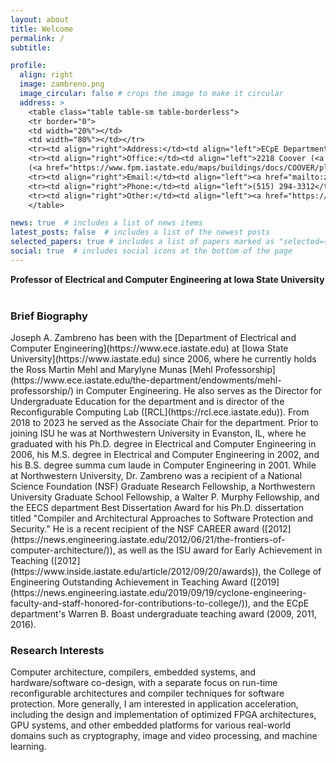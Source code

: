 ```yaml
---
layout: about
title: Welcome
permalink: /
subtitle: 

profile:
  align: right
  image: zambreno.png
  image_circular: false # crops the image to make it circular
  address: >    
    <table class="table table-sm table-borderless">
    <tr border="0">
    <td width="20%"></td>
    <td width="80%"></td></tr>
    <tr><td align="right">Address:</td><td align="left">ECpE Department, Iowa State University<br/>2215 Coover Hall<br/>Ames, IA 50011</td></tr>
    <tr><td align="right">Office:</td><td align="left">2218 Coover (<a href="https://www.fpm.iastate.edu/maps/find_building.asp?building=COOVER">map</a>)
    (<a href="https://www.fpm.iastate.edu/maps/buildings/docs/COOVER/plats/pdf/Second_Floor.pdf">floorplan</a>)</td></tr>
    <tr><td align="right">Email:</td><td align="left"><a href="mailto:zambreno@iastate.edu">zambreno AT iastate DOT edu</a></td></tr>
    <tr><td align="right">Phone:</td><td align="left">(515) 294-3312</td></tr>
    <tr><td align="right">Other:</td><td align="left"><a href="https://iastate.zoom.us/my/zambreno">Zoom</a>, <a href="https://discord.com/users/722579190905569353">Discord</a></td></tr>
    </table>

news: true  # includes a list of news items
latest_posts: false  # includes a list of the newest posts
selected_papers: true # includes a list of papers marked as "selected={true}"
social: true  # includes social icons at the bottom of the page
---
```


<strong>Professor of Electrical and Computer Engineering at Iowa State University</strong>
<br/><br/>


<h3> Brief Biography</h3>
Joseph A. Zambreno has been with the [Department of Electrical and Computer Engineering](https://www.ece.iastate.edu) at [Iowa State University](https://www.iastate.edu) since 2006, where he currently holds the Ross Martin Mehl and Marylyne Munas [Mehl Professorship](https://www.ece.iastate.edu/the-department/endowments/mehl-professorship/) in Computer Engineering. He also serves as the Director for Undergraduate Education for the department and is director of the Reconfigurable Computing Lab ([RCL](https://rcl.ece.iastate.edu)). From 2018 to 2023 he served as the Associate Chair for the department. Prior to joining ISU he was at Northwestern University in Evanston, IL, where he graduated with his Ph.D. degree in Electrical and Computer Engineering in 2006, his M.S. degree in Electrical and Computer Engineering in 2002, and his B.S. degree summa cum laude in Computer Engineering in 2001. While at Northwestern University, Dr. Zambreno was a recipient of a National Science Foundation (NSF) Graduate Research Fellowship, a Northwestern University Graduate School Fellowship, a Walter P. Murphy Fellowship, and the EECS department Best Dissertation Award for his Ph.D. dissertation titled "Compiler and Architectural Approaches to Software Protection and Security." He is a recent recipient of the NSF CAREER award ([2012](https://news.engineering.iastate.edu/2012/06/21/the-frontiers-of-computer-architecture/)), as well as the ISU award for Early Achievement in Teaching ([2012](https://www.inside.iastate.edu/article/2012/09/20/awards)), the College of Engineering Outstanding Achievement in Teaching Award ([2019](https://news.engineering.iastate.edu/2019/09/19/cyclone-engineering-faculty-and-staff-honored-for-contributions-to-college/)), and the ECpE department's Warren B. Boast undergraduate teaching award (2009, 2011, 2016).

<h3>Research Interests</h3>
Computer architecture, compilers, embedded systems, and hardware/software co-design, with a separate focus on run-time reconfigurable architectures and compiler techniques for software protection. More generally, I am interested in application acceleration, including the design and implementation of optimized FPGA architectures, GPU systems, and other embedded platforms for various real-world domains such as cryptography, image and video processing, and machine learning.